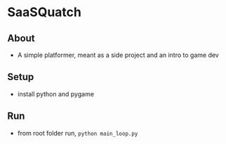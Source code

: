 # SaaSQuatch

## About
- A simple platformer, meant as a side project and an intro to game dev

## Setup
- install python and pygame

## Run
- from root folder run, ```python main_loop.py```